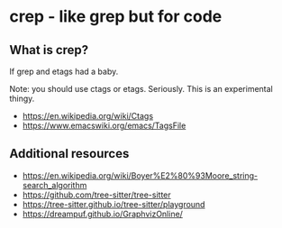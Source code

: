 # crep - like grep but for code

## What is crep?

If grep and etags had a baby.

Note: you should use ctags or etags. Seriously. This is an experimental thingy.

- https://en.wikipedia.org/wiki/Ctags
- https://www.emacswiki.org/emacs/TagsFile

## Additional resources

- https://en.wikipedia.org/wiki/Boyer%E2%80%93Moore_string-search_algorithm
- https://github.com/tree-sitter/tree-sitter
- https://tree-sitter.github.io/tree-sitter/playground
- https://dreampuf.github.io/GraphvizOnline/
